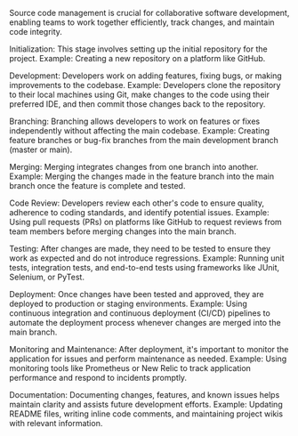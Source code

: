 Source code management is crucial for collaborative software development, enabling teams to work together efficiently, track changes, and maintain code integrity. 

Initialization:
This stage involves setting up the initial repository for the project.
Example: Creating a new repository on a platform like GitHub.

Development:
Developers work on adding features, fixing bugs, or making improvements to the codebase.
Example: Developers clone the repository to their local machines using Git, make changes to the code using their preferred IDE, and then commit those changes back to the repository.

Branching:
Branching allows developers to work on features or fixes independently without affecting the main codebase.
Example: Creating feature branches or bug-fix branches from the main development branch (master or main).

Merging:
Merging integrates changes from one branch into another.
Example: Merging the changes made in the feature branch into the main branch once the feature is complete and tested.

Code Review:
Developers review each other's code to ensure quality, adherence to coding standards, and identify potential issues.
Example: Using pull requests (PRs) on platforms like GitHub to request reviews from team members before merging changes into the main branch.

Testing:
After changes are made, they need to be tested to ensure they work as expected and do not introduce regressions.
Example: Running unit tests, integration tests, and end-to-end tests using frameworks like JUnit, Selenium, or PyTest.

Deployment:
Once changes have been tested and approved, they are deployed to production or staging environments.
Example: Using continuous integration and continuous deployment (CI/CD) pipelines to automate the deployment process whenever changes are merged into the main branch.

Monitoring and Maintenance:
After deployment, it's important to monitor the application for issues and perform maintenance as needed.
Example: Using monitoring tools like Prometheus or New Relic to track application performance and respond to incidents promptly.

Documentation:
Documenting changes, features, and known issues helps maintain clarity and assists future development efforts.
Example: Updating README files, writing inline code comments, and maintaining project wikis with relevant information.